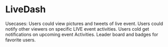 LiveDash
========

Usecases:
Users could view pictures and tweets of live event.
Users could notify other viewers on specific LIVE event activities.
Users cold get notifications on upcoming event Activities.
Leader board and badges for favorite users.
